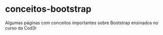 # conceitos-bootstrap
Algumas páginas com conceitos importantes sobre Bootstrap ensinados no curso da Cod3r
